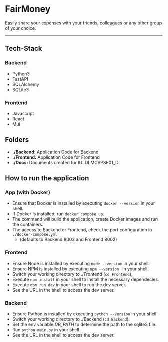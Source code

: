 # FairMoney

Easily share your expenses with your friends, colleagues or any other group of your choice.

---

## Tech-Stack
### Backend
- Python3
- FastAPI
- SQLAlchemy
- SQLite3

### Frontend
- Javascript
- React
- Mui


## Folders
- **./Backend:** Application Code for Backend
- **./Frontend:** Application Code for Frontend
- **./Docs:** Documents created for IU: DLMCSPSE01_D


## How to run the application

### App (with Docker)
- Ensure that Docker is installed by executing `docker --version` in your shell.
- If Docker is installed, run `docker compose up`.
- The command will build the application, create Docker images and run the containers.
- The access to Backend or Frontend, check the port configuration in `./docker-compose.yml` 
  - (defaults to Backend 8003 and Frontend 8002)


### Frontend
- Ensure Node is installed by executing `node --version` in your shell.
- Ensure NPM is installed by executing `npm --version ` in your shell.
- Switch your working directory to ./Frontend (`cd Frontend`),
- Execute `npm install` in your shell to install the necessary dependecies.
- Execute `npm run dev` in your shell to run the dev server.
- See the URL in the shell to access the dev server.

### Backend
- Ensure Python is installed by executing `python --version` in your shell.
- Switch your working directory to ./Backend (`cd Backend`).
- Set the env variable *DB_PATH* to determine the path to the sqlite3 file.
- Run `python main.py` in your shell.
- See the URL in the shell to access the dev server.